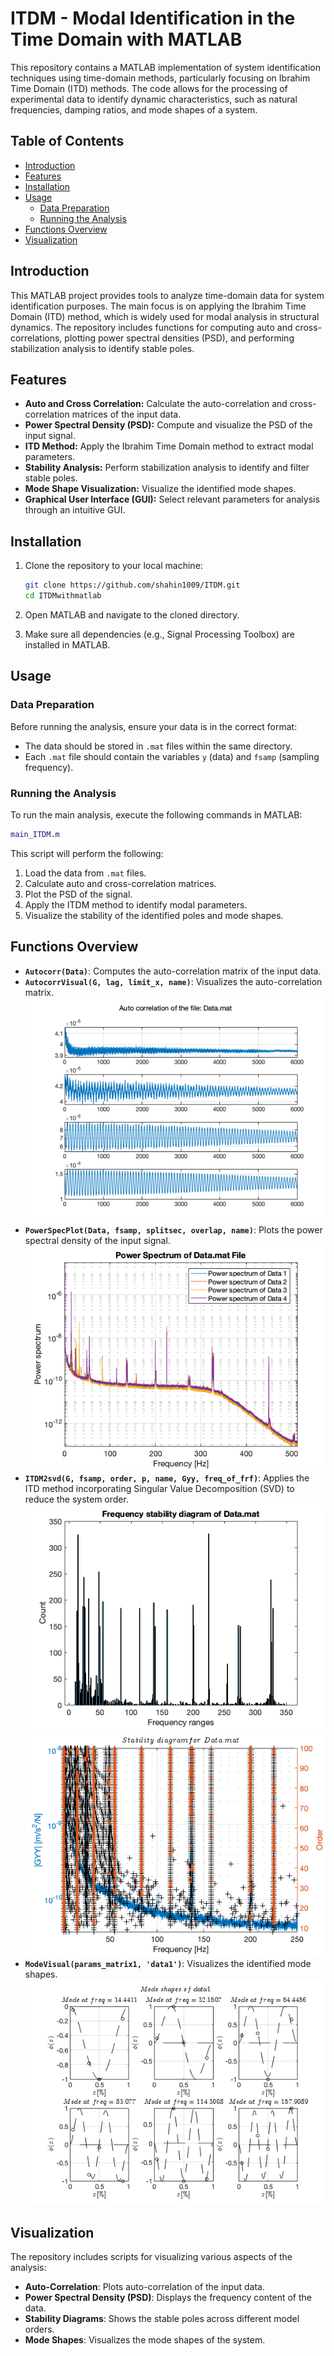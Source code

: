 # ITDM - Modal Identification in the Time Domain with MATLAB

This repository contains a MATLAB implementation of system identification techniques using time-domain methods, particularly focusing on Ibrahim Time Domain (ITD) methods. The code allows for the processing of experimental data to identify dynamic characteristics, such as natural frequencies, damping ratios, and mode shapes of a system.

## Table of Contents

- [Introduction](#introduction)
- [Features](#features)
- [Installation](#installation)
- [Usage](#usage)
  - [Data Preparation](#data-preparation)
  - [Running the Analysis](#running-the-analysis)
- [Functions Overview](#functions-overview)
- [Visualization](#visualization)


## Introduction

This MATLAB project provides tools to analyze time-domain data for system identification purposes. The main focus is on applying the Ibrahim Time Domain (ITD) method, which is widely used for modal analysis in structural dynamics. The repository includes functions for computing auto and cross-correlations, plotting power spectral densities (PSD), and performing stabilization analysis to identify stable poles.

## Features

- **Auto and Cross Correlation:** Calculate the auto-correlation and cross-correlation matrices of the input data.
- **Power Spectral Density (PSD):** Compute and visualize the PSD of the input signal.
- **ITD Method:** Apply the Ibrahim Time Domain method to extract modal parameters.
- **Stability Analysis:** Perform stabilization analysis to identify and filter stable poles.
- **Mode Shape Visualization:** Visualize the identified mode shapes.
- **Graphical User Interface (GUI):** Select relevant parameters for analysis through an intuitive GUI.

## Installation

1. Clone the repository to your local machine:

   ```bash
   git clone https://github.com/shahin1009/ITDM.git
   cd ITDMwithmatlab
   ```

2. Open MATLAB and navigate to the cloned directory.

3. Make sure all dependencies (e.g., Signal Processing Toolbox) are installed in MATLAB.

## Usage

### Data Preparation

Before running the analysis, ensure your data is in the correct format:

- The data should be stored in `.mat` files within the same directory.
- Each `.mat` file should contain the variables `y` (data) and `fsamp` (sampling frequency).

### Running the Analysis

To run the main analysis, execute the following commands in MATLAB:

```matlab
main_ITDM.m
```

This script will perform the following:

1. Load the data from `.mat` files.
2. Calculate auto and cross-correlation matrices.
3. Plot the PSD of the signal.
4. Apply the ITDM method to identify modal parameters.
5. Visualize the stability of the identified poles and mode shapes.

## Functions Overview

- **`Autocorr(Data)`**: Computes the auto-correlation matrix of the input data.
- **`AutocorrVisual(G, lag, limit_x, name)`**: Visualizes the auto-correlation matrix.
  ![alt text](https://github.com/shahin1009/ITDM/blob/main/pics/ITDMwithmac_02.png?raw=true)
- **`PowerSpecPlot(Data, fsamp, splitsec, overlap, name)`**: Plots the power spectral density of the input signal.
  ![alt text](https://github.com/shahin1009/ITDM/blob/main/pics/ITDMwithmac_03.png?raw=true)
- **`ITDM2svd(G, fsamp, order, p, name, Gyy, freq_of_frf)`**: Applies the ITD method incorporating Singular Value Decomposition (SVD) to reduce the system order.
  ![alt text](https://github.com/shahin1009/ITDM/blob/main/pics/ITDMwithmac_06.png?raw=true)
  ![alt text](https://github.com/shahin1009/ITDM/blob/main/pics/ITDMwithmac_05.png?raw=true)
- **`ModeVisual(params_matrix1, 'data1')`**: Visualizes the identified mode shapes.
  ![alt text](https://github.com/shahin1009/ITDM/blob/main/pics/ITDMwithmac_08.png?raw=true)
  
## Visualization

The repository includes scripts for visualizing various aspects of the analysis:

- **Auto-Correlation**: Plots auto-correlation of the input data.
- **Power Spectral Density (PSD)**: Displays the frequency content of the data.
- **Stability Diagrams**: Shows the stable poles across different model orders.
- **Mode Shapes**: Visualizes the mode shapes of the system.

